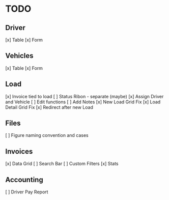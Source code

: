 # TODO

## Driver

[x] Table
[x] Form

## Vehicles

[x] Table
[x] Form

## Load

[x] Invoice tied to load
[ ] Status Ribon - separate (maybe)
[x] Assign Driver and Vehicle
[ ] Edit functions
[ ] Add Notes
[x] New Load Grid Fix
[x] Load Detail Grid Fix
[x] Redirect after new Load


## Files

[ ] Figure naming convention and cases

## Invoices

[x] Data Grid
[ ] Search Bar
[ ] Custom Filters
[x] Stats

## Accounting

[ ] Driver Pay Report
